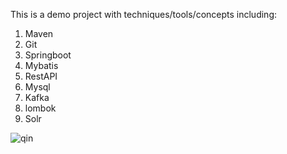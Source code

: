 This is a demo project with techniques/tools/concepts including:

1. Maven
2. Git
3. Springboot
4. Mybatis
5. RestAPI
6. Mysql
7. Kafka
8. lombok
9. Solr

![qin](https://club1.autoimg.cn/album/userphotos/2014/07/04/500_31c8e48f-bb86-438d-926e-afe89eba942a.jpg "秦logo")
